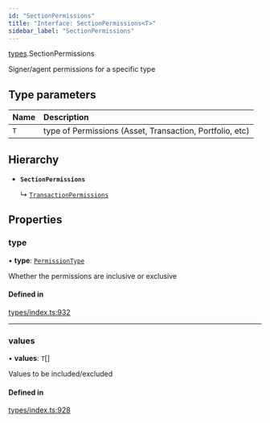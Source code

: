 ```yaml
---
id: "SectionPermissions"
title: "Interface: SectionPermissions<T>"
sidebar_label: "SectionPermissions"
---
```


[types](../../../modules/Types/Types.md).SectionPermissions

Signer/agent permissions for a specific type

## Type parameters

| Name | Description |
| :------ | :------ |
| `T` | type of Permissions (Asset, Transaction, Portfolio, etc) |

## Hierarchy

- **`SectionPermissions`**

  ↳ [`TransactionPermissions`](../TransactionPermissions/TransactionPermissions.md)

## Properties

### type

• **type**: [`PermissionType`](../../../enums/Types/PermissionType/PermissionType.md)

Whether the permissions are inclusive or exclusive

#### Defined in

[types/index.ts:932](https://github.com/PolymeshAssociation/polymesh-sdk/blob/15be87e8/src/types/index.ts#L932)

___

### values

• **values**: `T`[]

Values to be included/excluded

#### Defined in

[types/index.ts:928](https://github.com/PolymeshAssociation/polymesh-sdk/blob/15be87e8/src/types/index.ts#L928)
